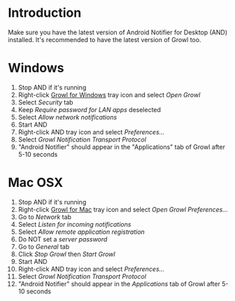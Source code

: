 # Introduction #

Make sure you have the latest version of Android Notifier for Desktop (AND) installed. It's recommended to have the latest version of Growl too.

# Windows #

  1. Stop AND if it's running
  1. Right-click [Growl for Windows](http://www.growlforwindows.com/) tray icon and select _Open Growl_
  1. Select _Security_ tab
  1. Keep _Require password for LAN apps_ deselected
  1. Select _Allow network notifications_
  1. Start AND
  1. Right-click AND tray icon and select _Preferences..._
  1. Select _Growl Notification Transport Protocol_
  1. "Android Notifier" should appear in the "Applications" tab of Growl after 5-10 seconds

# Mac OSX #

  1. Stop AND if it's running
  1. Right-click [Growl for Mac](http://growl.info/) tray icon and select _Open Growl Preferences..._
  1. Go to _Network_ tab
  1. Select _Listen for incoming notifications_
  1. Select _Allow remote application registration_
  1. Do NOT set a _server password_
  1. Go to _General_ tab
  1. Click _Stop Growl_ then _Start Growl_
  1. Start AND
  1. Right-click AND tray icon and select _Preferences..._
  1. Select _Growl Notification Transport Protocol_
  1. "Android Notifier" should appear in the _Applications_ tab of Growl after 5-10 seconds
